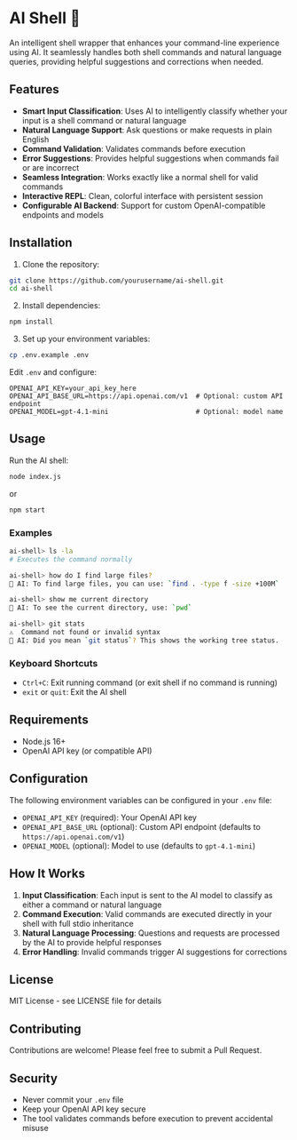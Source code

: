 # AI Shell 🚀

An intelligent shell wrapper that enhances your command-line experience using AI. It seamlessly handles both shell commands and natural language queries, providing helpful suggestions and corrections when needed.

## Features

- **Smart Input Classification**: Uses AI to intelligently classify whether your input is a shell command or natural language
- **Natural Language Support**: Ask questions or make requests in plain English
- **Command Validation**: Validates commands before execution
- **Error Suggestions**: Provides helpful suggestions when commands fail or are incorrect
- **Seamless Integration**: Works exactly like a normal shell for valid commands
- **Interactive REPL**: Clean, colorful interface with persistent session
- **Configurable AI Backend**: Support for custom OpenAI-compatible endpoints and models

## Installation

1. Clone the repository:
```bash
git clone https://github.com/yourusername/ai-shell.git
cd ai-shell
```

2. Install dependencies:
```bash
npm install
```

3. Set up your environment variables:
```bash
cp .env.example .env
```
Edit `.env` and configure:
```
OPENAI_API_KEY=your_api_key_here
OPENAI_API_BASE_URL=https://api.openai.com/v1  # Optional: custom API endpoint
OPENAI_MODEL=gpt-4.1-mini                      # Optional: model name
```

## Usage

Run the AI shell:
```bash
node index.js
```
or
```bash
npm start
```

### Examples

```bash
ai-shell> ls -la
# Executes the command normally

ai-shell> how do I find large files?
🤖 AI: To find large files, you can use: `find . -type f -size +100M`

ai-shell> show me current directory
🤖 AI: To see the current directory, use: `pwd`

ai-shell> git stats
⚠️  Command not found or invalid syntax
🤖 AI: Did you mean `git status`? This shows the working tree status.
```

### Keyboard Shortcuts

- `Ctrl+C`: Exit running command (or exit shell if no command is running)
- `exit` or `quit`: Exit the AI shell

## Requirements

- Node.js 16+
- OpenAI API key (or compatible API)

## Configuration

The following environment variables can be configured in your `.env` file:

- `OPENAI_API_KEY` (required): Your OpenAI API key
- `OPENAI_API_BASE_URL` (optional): Custom API endpoint (defaults to `https://api.openai.com/v1`)
- `OPENAI_MODEL` (optional): Model to use (defaults to `gpt-4.1-mini`)

## How It Works

1. **Input Classification**: Each input is sent to the AI model to classify as either a command or natural language
2. **Command Execution**: Valid commands are executed directly in your shell with full stdio inheritance
3. **Natural Language Processing**: Questions and requests are processed by the AI to provide helpful responses
4. **Error Handling**: Invalid commands trigger AI suggestions for corrections

## License

MIT License - see LICENSE file for details

## Contributing

Contributions are welcome! Please feel free to submit a Pull Request.

## Security

- Never commit your `.env` file
- Keep your OpenAI API key secure
- The tool validates commands before execution to prevent accidental misuse